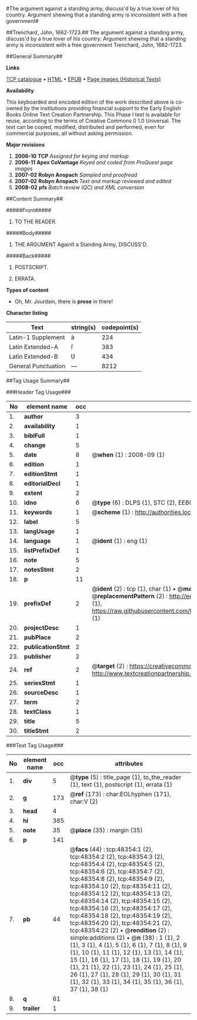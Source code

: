 #The argument against a standing army, discuss'd by a true lover of his country. Argument shewing that a standing army is inconsistent with a free government#

##Trenchard, John, 1662-1723.##
The argument against a standing army, discuss'd by a true lover of his country.
Argument shewing that a standing army is inconsistent with a free government
Trenchard, John, 1662-1723.

##General Summary##

**Links**

[TCP catalogue](http://www.ota.ox.ac.uk/tcp/)  • 
[HTML](http://tei.it.ox.ac.uk/tcp/Texts-HTML/free/A25/A25777.html)  • 
[EPUB](http://tei.it.ox.ac.uk/tcp/Texts-EPUB/free/A25/A25777.epub) • 
[Page images (Historical Texts)](https://data.historicaltexts.jisc.ac.uk/view?pubId=eebo-11724052e&pageId=eebo-11724052e-48354-1)

**Availability**

This keyboarded and encoded edition of the
	       work described above is co-owned by the institutions
	       providing financial support to the Early English Books
	       Online Text Creation Partnership. This Phase I text is
	       available for reuse, according to the terms of Creative
	       Commons 0 1.0 Universal. The text can be copied,
	       modified, distributed and performed, even for
	       commercial purposes, all without asking permission.

**Major revisions**

1. __2006-10__ __TCP__ *Assigned for keying and markup*
1. __2006-11__ __Apex CoVantage__ *Keyed and coded from ProQuest page images*
1. __2007-02__ __Robyn Anspach__ *Sampled and proofread*
1. __2007-02__ __Robyn Anspach__ *Text and markup reviewed and edited*
1. __2008-02__ __pfs__ *Batch review (QC) and XML conversion*

##Content Summary##

#####Front#####

1. TO THE READER.

#####Body#####

1. THE ARGUMENT Againſt a Standing Army, DISCUSS'D.

#####Back#####

1. POSTSCRIPT.

1. ERRATA.

**Types of content**

  * Oh, Mr. Jourdain, there is **prose** in there!

**Character listing**


|Text|string(s)|codepoint(s)|
|---|---|---|
|Latin-1 Supplement|à|224|
|Latin Extended-A|ſ|383|
|Latin Extended-B|Ʋ|434|
|General Punctuation|—|8212|

##Tag Usage Summary##

###Header Tag Usage###

|No|element name|occ|attributes|
|---|---|---|---|
|1.|__author__|3||
|2.|__availability__|1||
|3.|__biblFull__|1||
|4.|__change__|5||
|5.|__date__|8| @__when__ (1) : 2008-09 (1)|
|6.|__edition__|1||
|7.|__editionStmt__|1||
|8.|__editorialDecl__|1||
|9.|__extent__|2||
|10.|__idno__|6| @__type__ (6) : DLPS (1), STC (2), EEBO-CITATION (1), OCLC (1), VID (1)|
|11.|__keywords__|1| @__scheme__ (1) : http://authorities.loc.gov/ (1)|
|12.|__label__|5||
|13.|__langUsage__|1||
|14.|__language__|1| @__ident__ (1) : eng (1)|
|15.|__listPrefixDef__|1||
|16.|__note__|5||
|17.|__notesStmt__|2||
|18.|__p__|11||
|19.|__prefixDef__|2| @__ident__ (2) : tcp (1), char (1)  •  @__matchPattern__ (2) : ([0-9\-]+):([0-9IVX]+) (1), (.+) (1)  •  @__replacementPattern__ (2) : http://eebo.chadwyck.com/downloadtiff?vid=$1&page=$2 (1), https://raw.githubusercontent.com/textcreationpartnership/Texts/master/tcpchars.xml#$1 (1)|
|20.|__projectDesc__|1||
|21.|__pubPlace__|2||
|22.|__publicationStmt__|2||
|23.|__publisher__|2||
|24.|__ref__|2| @__target__ (2) : https://creativecommons.org/publicdomain/zero/1.0/ (1), http://www.textcreationpartnership.org/docs/. (1)|
|25.|__seriesStmt__|1||
|26.|__sourceDesc__|1||
|27.|__term__|2||
|28.|__textClass__|1||
|29.|__title__|5||
|30.|__titleStmt__|2||


###Text Tag Usage###

|No|element name|occ|attributes|
|---|---|---|---|
|1.|__div__|5| @__type__ (5) : title_page (1), to_the_reader (1), text (1), postscript (1), errata (1)|
|2.|__g__|173| @__ref__ (173) : char:EOLhyphen (171), char:V (2)|
|3.|__head__|4||
|4.|__hi__|385||
|5.|__note__|35| @__place__ (35) : margin (35)|
|6.|__p__|141||
|7.|__pb__|44| @__facs__ (44) : tcp:48354:1 (2), tcp:48354:2 (2), tcp:48354:3 (2), tcp:48354:4 (2), tcp:48354:5 (2), tcp:48354:6 (2), tcp:48354:7 (2), tcp:48354:8 (2), tcp:48354:9 (2), tcp:48354:10 (2), tcp:48354:11 (2), tcp:48354:12 (2), tcp:48354:13 (2), tcp:48354:14 (2), tcp:48354:15 (2), tcp:48354:16 (2), tcp:48354:17 (2), tcp:48354:18 (2), tcp:48354:19 (2), tcp:48354:20 (2), tcp:48354:21 (2), tcp:48354:22 (2)  •  @__rendition__ (2) : simple:additions (2)  •  @__n__ (38) : 1 (1), 2 (1), 3 (1), 4 (1), 5 (1), 6 (1), 7 (1), 8 (1), 9 (1), 10 (1), 11 (1), 12 (1), 13 (1), 14 (1), 15 (1), 16 (1), 17 (1), 18 (1), 19 (1), 20 (1), 21 (1), 22 (1), 23 (1), 24 (1), 25 (1), 26 (1), 27 (1), 28 (1), 29 (1), 30 (1), 31 (1), 32 (1), 33 (1), 34 (1), 35 (1), 36 (1), 37 (1), 38 (1)|
|8.|__q__|61||
|9.|__trailer__|1||
